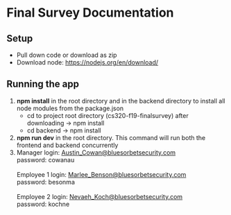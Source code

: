 # Final Survey Documentation

## Setup
* Pull down code or download as zip
* Download node: https://nodejs.org/en/download/

## Running the app
1. **npm install** in the root directory and in the backend directory to install all node modules from the package.json
    * cd to project root directory (cs320-f19-finalsurvey) after downloading -> npm install
    * cd backend -> npm install
2. **npm run dev** in the root directory. This command will run both the frontend and backend concurrently
3. Manager login: Austin_Cowan@bluesorbetsecurity.com<br />
password: cowanau<br /><br />
Employee 1 login: Marlee_Benson@bluesorbetsecurity.com<br />
password: besonma<br /><br />
Employee 2 login: Nevaeh_Koch@bluesorbetsecurity.com<br />
password: kochne

  
